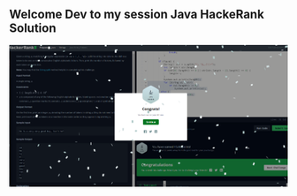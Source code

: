 ## Welcome Dev to my session Java HackeRank Solution 
<a href="https://www.hackerrank.com/nguenahaupur">
<img src="https://github.com/NGUENAZEBS/JAVA-HackerRank/blob/main/.github/workflows/Private/image/CodeurZEBSJava.PNG?raw=true"/>
</a>
